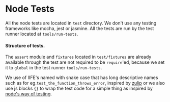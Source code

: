 # Node Tests

All the node tests are located in `test` directory.
We don't use any testing frameworks like mocha, jest or jasmine.
All the tests are run by the test runner located at `tools/run-tests`.

#### Structure of tests.

The `assert` module and `fixtures` located in `test/fixtures`
are already available through the test are not required to be `require`'ed,
because we set it to `global` in the test runner `tools/run-tests`.

We use of IIFE's named with snake case that has long descriptive names such
as for eg.`test_the_function_throws_error`, inspired by [zulip](https://github.com/zulip/zulip)
or we also use js blocks `{}` to wrap the test code for a simple thing as inspired by
[node's way of testing](https://github.com/nodejs/node).
